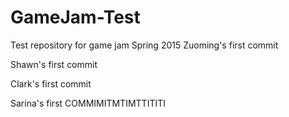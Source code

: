 # GameJam-Test
Test repository for game jam Spring 2015
Zuoming's first commit

Shawn's first commit

Clark's first commit

Sarina's first COMMIMITMTIMTTITITI
